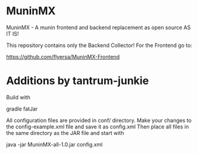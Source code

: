 # MuninMX
MuninMX - A munin frontend and backend replacement as open source AS IT IS!

This repository contains only the Backend Collector! For the Frontend go to:

https://github.com/flyersa/MuninMX-Frontend


# Additions by tantrum-junkie

Build with 

gradle fatJar


All configuration files are provided in conf/ directory.
Make your changes to the config-example.xml file and save it as config.xml
Then place all files in the same directory as the JAR file and start with

java -jar MuninMX-all-1.0.jar config.xml

